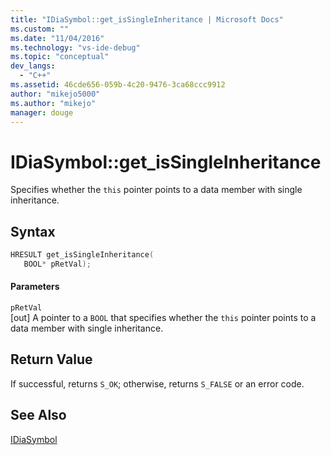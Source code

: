 ```yaml
---
title: "IDiaSymbol::get_isSingleInheritance | Microsoft Docs"
ms.custom: ""
ms.date: "11/04/2016"
ms.technology: "vs-ide-debug"
ms.topic: "conceptual"
dev_langs: 
  - "C++"
ms.assetid: 46cde656-059b-4c20-9476-3ca68ccc9912
author: "mikejo5000"
ms.author: "mikejo"
manager: douge
---
```

# IDiaSymbol::get_isSingleInheritance
Specifies whether the `this` pointer points to a data member with single inheritance.  
  
## Syntax  
  
```C++  
HRESULT get_isSingleInheritance(   
   BOOL* pRetVal);  
```  
  
#### Parameters  
 `pRetVal`  
 [out] A pointer to a `BOOL` that specifies whether the `this` pointer points to a data member with single inheritance.  
  
## Return Value  
 If successful, returns `S_OK`; otherwise, returns `S_FALSE` or an error code.  
  
## See Also  
 [IDiaSymbol](../../debugger/debug-interface-access/idiasymbol.md)